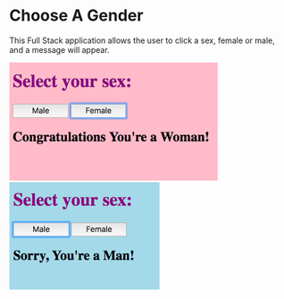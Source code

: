 # Choose A Gender
This Full Stack application allows the user to click a sex, female or male, and a message will appear.



![female preview](https://github.com/gabrielacepeda/fullstack-app/blob/master/femalepreview.png)
![male preview](https://github.com/gabrielacepeda/fullstack-app/blob/master/malepreview.png)
